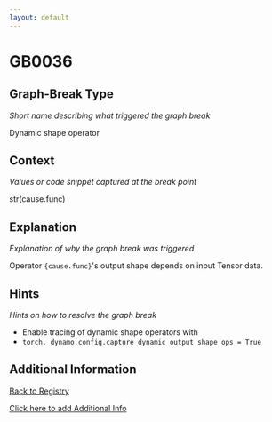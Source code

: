 ```yaml
---
layout: default
---
```

# GB0036

## Graph-Break Type
*Short name describing what triggered the graph break*

Dynamic shape operator

## Context
*Values or code snippet captured at the break point*

str(cause.func)

## Explanation
*Explanation of why the graph break was triggered*

Operator `{cause.func}`'s output shape depends on input Tensor data.

## Hints
*Hints on how to resolve the graph break*

- Enable tracing of dynamic shape operators with 
- `torch._dynamo.config.capture_dynamic_output_shape_ops = True`


## Additional Information

<!-- ADDITIONAL INFORMATION START - Add custom information below this line -->

<!-- ADDITIONAL INFORMATION END -->

[Back to Registry](../index.html)

[Click here to add Additional Info](https://github.com/pytorch-labs/compile-graph-break-site/edit/main/docs/gb/gb0036.md)
